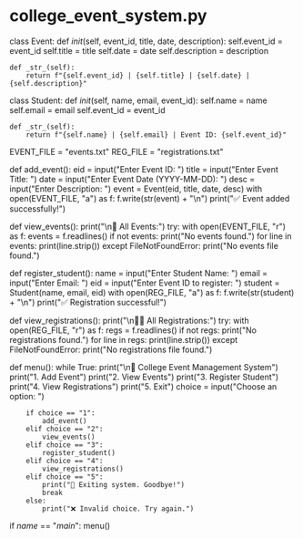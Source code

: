 # college_event_system.py

class Event:
    def _init_(self, event_id, title, date, description):
        self.event_id = event_id
        self.title = title
        self.date = date
        self.description = description

    def _str_(self):
        return f"{self.event_id} | {self.title} | {self.date} | {self.description}"

class Student:
    def _init_(self, name, email, event_id):
        self.name = name
        self.email = email
        self.event_id = event_id

    def _str_(self):
        return f"{self.name} | {self.email} | Event ID: {self.event_id}"

EVENT_FILE = "events.txt"
REG_FILE = "registrations.txt"

def add_event():
    eid = input("Enter Event ID: ")
    title = input("Enter Event Title: ")
    date = input("Enter Event Date (YYYY-MM-DD): ")
    desc = input("Enter Description: ")
    event = Event(eid, title, date, desc)
    with open(EVENT_FILE, "a") as f:
        f.write(str(event) + "\n")
    print("✅ Event added successfully!")

def view_events():
    print("\n📅 All Events:")
    try:
        with open(EVENT_FILE, "r") as f:
            events = f.readlines()
            if not events:
                print("No events found.")
            for line in events:
                print(line.strip())
    except FileNotFoundError:
        print("No events file found.")

def register_student():
    name = input("Enter Student Name: ")
    email = input("Enter Email: ")
    eid = input("Enter Event ID to register: ")
    student = Student(name, email, eid)
    with open(REG_FILE, "a") as f:
        f.write(str(student) + "\n")
    print("✅ Registration successful!")

def view_registrations():
    print("\n🧑‍🎓 All Registrations:")
    try:
        with open(REG_FILE, "r") as f:
            regs = f.readlines()
            if not regs:
                print("No registrations found.")
            for line in regs:
                print(line.strip())
    except FileNotFoundError:
        print("No registrations file found.")

def menu():
    while True:
        print("\n📘 College Event Management System")
        print("1. Add Event")
        print("2. View Events")
        print("3. Register Student")
        print("4. View Registrations")
        print("5. Exit")
        choice = input("Choose an option: ")

        if choice == "1":
            add_event()
        elif choice == "2":
            view_events()
        elif choice == "3":
            register_student()
        elif choice == "4":
            view_registrations()
        elif choice == "5":
            print("👋 Exiting system. Goodbye!")
            break
        else:
            print("❌ Invalid choice. Try again.")

if _name_ == "_main_":
    menu()
